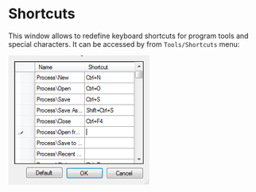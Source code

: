 # Shortcuts

This window allows to redefine keyboard shortcuts for program tools and special characters. It can be accessed by from `Tools/Shortcuts` menu:

![](../../.gitbook/assets/shortcuts.png)

